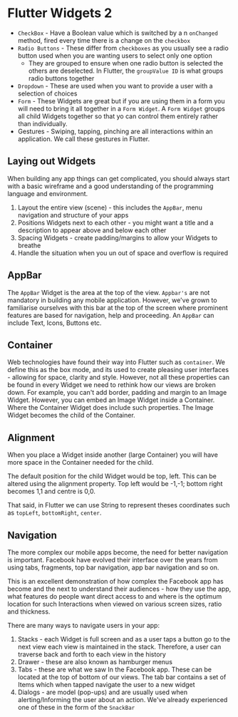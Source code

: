 # Flutter Widgets 2

- `CheckBox` - Have a Boolean value which is switched by a n `onChanged` method, fired every time there is a change on the `checkbox`
- `Radio Buttons` - These differ from `checkboxes` as you usually see a radio button used when you are wanting users to select only one option
  - They are grouped to ensure when one radio button is selected the others are deselected. In Flutter, the `groupValue ID` is what groups radio buttons together
- `Dropdown` - These are used when you want to provide a user with a selection of choices
- `Form` - These Widgets are great but if you are using them in a form you will need to bring it all together in a `Form Widget`. A `Form Widget` groups all child Widgets together so that yo can control them entirely rather than individually.
-  Gestures - Swiping, tapping, pinching are all interactions within an application. We call these gestures in Flutter.

## Laying out Widgets

When building any app things can get complicated, you should always start with a basic wireframe and a good understanding of the programming language and environment.

1. Layout the entire view (scene) - this includes the `AppBar`, menu navigation and structure of your apps
2. Positions Widgets next to each other - you might want a title and a description to appear above and below each other
3. Spacing Widgets - create padding/margins to allow your Widgets to breathe
4. Handle the situation when you un out of space and overflow is required

## AppBar 

The `AppBar` Widget is the area at the top of the view. `Appbar's` are not mandatory in building any mobile application. However, we've grown to familiarise ourselves with this bar at the top of the screen where prominent features are based for navigation, help and proceeding. An `AppBar` can include Text, Icons, Buttons etc. 

## Container

Web technologies have found their way into Flutter such as `container`. We define this as the box mode, and its used to create pleasing user interfaces - allowing for space, clarity and style. However, not all these properties can be found in every Widget we need to rethink how our views are broken down. For example, you can't add border, padding and margin to an Image Widget. However, you can embed an Image Widget inside a Container. Where the Container Widget does include such properties. The Image Widget becomes the child of the Container.

## Alignment

When you place a Widget inside another (large Container) you will have more space in the Container needed for the child.

The default position for the child Widget would be top, left. This can be altered using the alignment property. Top left would be -1,-1; bottom right becomes 1,1 and centre is 0,0. 

That said, in Flutter we can use String to represent theses coordinates such as `topLeft`, `bottomRight`, `center`.

## Navigation

The more complex our mobile apps become, the need for better navigation is important. Facebook have evolved their interface over the years from using tabs, fragments, top bar navigation, app bar navigation and so on.

This is an excellent demonstration of how complex the Facebook app has become and the next to understand their audiences - how they use the app, what features do people want direct access to and where is the optimum location for such Interactions when viewed on various screen sizes, ratio and thickness.

There are many ways to navigate users in your app:

1. Stacks - each Widget is full screen and as a user taps a button go to the next view each view is maintained in the stack. Therefore, a user can traverse back and forth to each view in the history
2. Drawer - these are also known as hamburger menus
3. Tabs - these are what we saw In the Facebook app. These can be located at the top of bottom of our views. The tab bar contains a set of Items which when tapped navigate the user to a new widget
4. Dialogs - are model (pop-ups) and are usually used when alerting/Informing the user about an action. We've already experienced one of these in the form of the `SnackBar`

